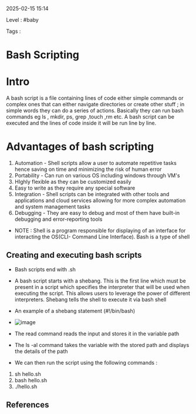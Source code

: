 
2025-02-15 15:14

Level : #baby

Tags :

# Bash Scripting

# Intro
A bash script is a file containing lines of code either simple commands or complex ones that can either navigate directories or create other stuff ; in simple words they can do a series of actions. Basically they can run bash commands eg ls , mkdir, ps, grep ,touch ,rm etc. A bash script can be executed and the lines of code inside it will be run line by line.

# Advantages of bash scripting 
1. Automation - Shell scripts allow a user to automate repetitive tasks hence saving on time and minimizing the risk of human error
2. Portability -  Can run on various OS including windows through VM's
3. HIghly flexible as they can be customized easily
4. Easy to write as they require any special software
5. Integration - Shell scripts can be integrated with other tools and applications and cloud services allowing for more complex automation and system management tasks
6. Debugging - They are easy to debug and most of them have built-in debugging and error-reporting tools
- NOTE : Shell is a program responsible for displaying of an interface for interacting the OS(CLI- Command Line Interface). Bash is a type of shell
## Creating and executing bash scripts
- Bash scripts end with .sh
- A bash script starts with a shebang. This is the first line which must be present in a script which specifies the interpreter that will be used when executing the script. This allows users to leverage the power of different interpreters. Shebang tells the shell to execute it via bash shell
- An example of a shebang statement (#!/bin/bash)
- ![image](https://github.com/user-attachments/assets/9569a3c0-9d0a-4b2a-9eb8-dcd8af079d8c)





- The read command reads the input and stores it in the variable path
- The ls -al command takes the variable with the stored path and displays the details of the path
- We can then run the script using the following commands :
1. sh hello.sh
2. bash hello.sh
3. ./hello.sh


## References
